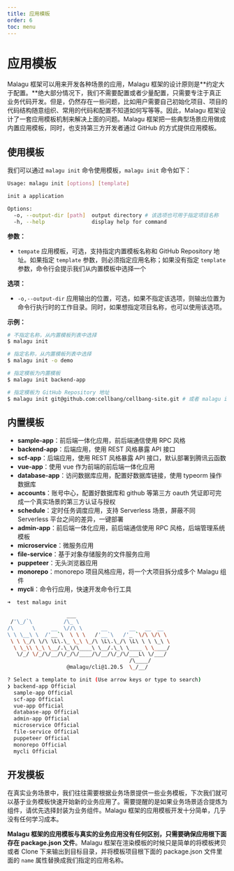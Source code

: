 ```yaml
---
title: 应用模板
order: 6
toc: menu
---
```


# 应用模板

Malagu 框架可以用来开发各种场景的应用，Malagu 框架的设计原则是**约定大于配置。**绝大部分情况下，我们不需要配置或者少量配置，只需要专注于真正业务代码开发。但是，仍然存在一些问题，比如用户需要自己初始化项目、项目的代码结构随意组织、常用的代码和配置不知道如何写等等。因此，Malagu 框架设计了一套应用模板机制来解决上面的问题。Malagu 框架把一些典型场景应用做成内置应用模板，同时，也支持第三方开发者通过 GitHub 的方式提供应用模板。


## 使用模板


我们可以通过 `malagu init` 命令使用模板，`malagu init` 命令如下：
```bash
Usage: malagu init [options] [template]

init a application

Options:
  -o, --output-dir [path]  output directory # 该选项也可用于指定项目名称
  -h, --help               display help for command
```
**参数：**

- `tempate` 应用模板，可选，支持指定内置模板名称和 GitHub Repository 地址。如果指定 `template` 参数，则必须指定应用名称；如果没有指定 `template` 参数，命令行会提示我们从内置模板中选择一个



**选项：**

- `-o,--output-dir` 应用输出的位置，可选，如果不指定该选项，则输出位置为命令行执行时的工作目录。同时，如果想指定项目名称，也可以使用该选项。



**示例：**
```bash
# 不指定名称，从内置模板列表中选择
$ malagu init

# 指定名称，从内置模板列表中选择
$ malagu init -o demo

# 指定模板为内置模板
$ malagu init backend-app

# 指定模板为 GitHub Repository 地址
$ malagu init git@github.com:cellbang/cellbang-site.git # 或者 malagu init demo https://github.com/cellbang/cellbang-site.git
```


## 内置模板


- **sample-app**：前后端一体化应用，前后端通信使用 RPC 风格
- **backend-app**：后端应用，使用 REST 风格暴露 API 接口
- **scf-app**：后端应用，使用 REST 风格暴露 API 接口，默认部署到腾讯云函数
- **vue-app**：使用 vue 作为前端的前后端一体化应用
- **database-app**：访问数据库应用，配置好数据库链接，使用 typeorm 操作数据库
- **accounts**：账号中心，配置好数据库和 github 等第三方 oauth 凭证即可完成一个真实场景的第三方认证与授权
- **schedule**：定时任务调度应用，支持 Serverless 场景，屏蔽不同 Serverless 平台之间的差异，一键部署
- **admin-app**：前后端一体化应用，前后端通信使用 RPC 风格，后端管理系统模板
- **microservice**：微服务应用
- **file-service**：基于对象存储服务的文件服务应用
- **puppeteer**：无头浏览器应用
- **monorepo**：monorepo 项目风格应用，将一个大项目拆分成多个 Malagu 组件
- **mycli**：命令行应用，快速开发命令行工具
```bash
➜  test malagu init

                   ___
 /'\_/`\          /\_ \
/\      \     __  \//\ \      __       __   __  __
\ \ \__\ \  /'__`\  \ \ \   /'__`\   /'_ `\/\ \/\ \
 \ \ \_/\ \/\ \L\.\_ \_\ \_/\ \L\.\_/\ \L\ \ \ \_\ \
  \ \_\\ \_\ \__/.\_\/\____\ \__/.\_\ \____ \ \____/
   \/_/ \/_/\/__/\/_/\/____/\/__/\/_/\/___L\ \/___/
                                       /\____/
                   @malagu/cli@1.20.5  \_/__/

? Select a template to init (Use arrow keys or type to search)
❯ backend-app Official
  sample-app Official
  scf-app Official
  vue-app Official
  database-app Official
  admin-app Official
  microservice Official
  file-service Official
  puppeteer Official
  monorepo Official
  mycli Official
```


## 开发模板


在真实业务场景中，我们往往需要根据业务场景提供一些业务模板，下次我们就可以基于业务模板快速开始新的业务应用了。需要提醒的是如果业务场景适合提炼为组件，请优先选择封装为业务组件。Malagu 框架的应用模板开发十分简单，几乎没有任何学习成本。


**Malagu 框架的应用模板与真实的业务应用没有任何区别，只需要确保应用根下面存在 package.json 文件**。Malagu 框架在渲染模板的时候只是简单的将模板拷贝或者 Clone 下来输出到目标目录，并将模板项目根下面的 package.json 文件里面的 `name` 属性替换成我们指定的应用名称。
